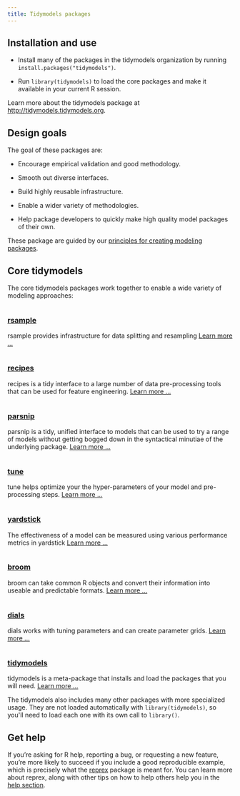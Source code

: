 ```yaml
---
title: Tidymodels packages
---
```


## Installation and use

* Install many of the packages in the tidymodels organization by running `install.packages("tidymodels")`.

* Run `library(tidymodels)` to load the core packages and make it available in your current R session.

Learn more about the tidymodels package at <http://tidymodels.tidymodels.org>.

## Design goals

The goal of these packages are:

 * Encourage empirical validation and good methodology.

 * Smooth out diverse interfaces.
 
 * Build highly reusable infrastructure.

 * Enable a wider variety of methodologies.

 * Help package developers to quickly make high quality model packages of their own.

These package are guided by our [principles for creating modeling packages](https://tidymodels.github.io/model-implementation-principles/). 

<div class="package-section">

<div class="package-section-info">
  <h2 id="core-tidymodels">Core tidymodels</h2>
  <p>The core tidymodels packages work together to enable a wide variety of modeling approaches:</p>
</div>

<div class="packages">
  <div class="package">
    <img class="package-image" src="/images/rsample.png" alt=""></img>
    <div class="package-info">
      <h3><a href="https://tidymodels.github.io/rsample/">rsample</a></h3>
      <p>rsample provides infrastructure for data splitting and resampling <a href="https://tidymodels.github.io/rsample/" aria-hidden="true">Learn more ...</a></p>
    </div>
  </div>
  <div class="package">
    <img class="package-image" src="/images/recipes.png" alt=""></img>
    <div class="package-info">
      <h3><a href="https://tidymodels.github.io/rsample/"> recipes </a></h3>
      <p>recipes is a tidy interface to a large number of data pre-processing tools that can be used for feature engineering. <a href="https://tidymodels.github.io/rsample/" aria-hidden="true">Learn more ...</a></p>
    </div>
  </div>
  <div class="package">
    <img class="package-image" src="/images/parsnip.png" alt=""></img>
    <div class="package-info">
      <h3><a href="https://tidymodels.github.io/parsnip/"> parsnip </a></h3>
      <p>parsnip is a tidy, unified interface to models that can be used to try a range of models without getting bogged down in the syntactical minutiae of the underlying package. <a href="https://tidymodels.github.io/parsnip/" aria-hidden="true">Learn more ...</a></p>
    </div>
  </div>  
  <div class="package">
    <img class="package-image" src="/images/tune.png" alt=""></img>
    <div class="package-info">
      <h3><a href="https://tidymodels.github.io/tune/"> tune </a></h3>
      <p> tune helps optimize your the hyper-parameters of your model and pre-processing steps. <a href="https://tidymodels.github.io/tune/" aria-hidden="true">Learn more ...</a></p>
    </div>
  </div>  
  <div class="package">
    <img class="package-image" src="/images/yardstick.png" alt=""></img>
    <div class="package-info">
      <h3><a href="https://tidymodels.github.io/yardstick/"> yardstick </a></h3>
      <p>The effectiveness of a model can be measured using various performance metrics in yardstick <a href="https://tidymodels.github.io/yardstick/" aria-hidden="true">Learn more ...</a></p>
    </div>
  </div>
  <div class="package">
    <img class="package-image" src="/images/broom.png" alt=""></img>
    <div class="package-info">
      <h3><a href="https://broom.tidyverse.org/"> broom </a></h3>
      <p>broom can take common R objects and convert their information into useable and predictable formats. 
      <a href="https://broom.tidyverse.org/" aria-hidden="true">Learn more ...</a></p>
    </div>
  </div>
  <div class="package">
    <img class="package-image" src="/images/dials.png" alt=""></img>
    <div class="package-info">
      <h3><a href="https://dials.tidyverse.org/"> dials </a></h3>
      <p>dials works with tuning parameters and can create parameter grids. 
      <a href="https://tidymodels.github.io/dials/" aria-hidden="true">Learn more ...</a></p>
    </div>
  </div>  
  <div class="package">
    <img class="package-image" src="/images/tidymodels.png" alt=""></img>
    <div class="package-info">
      <h3><a href="https://tidymodels.tidymodels.org/"> tidymodels </a></h3>
      <p>tidymodels is a meta-package that installs and load the packages that you will need.  
      <a href="https://tidymodels.github.io/tidymodels/" aria-hidden="true">Learn more ...</a></p>
    </div>
  </div>
</div>
</div>

The tidymodels also includes many other packages with more specialized usage. They are not loaded automatically with `library(tidymodels)`, so you'll need to load each one with its own call to `library()`. 


## Get help

If you’re asking for R help, reporting a bug, or requesting a new feature, you’re more likely to succeed if you include a good reproducible example, which is precisely what the [reprex](http://reprex.tidymodels.org/) package is meant for. You can learn more about reprex, along with other tips on how to help others help you in the [help section](https://www.tidyverse.org/help/).
